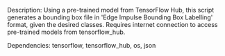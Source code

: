 
Description: Using a pre-trained model from TensorFlow Hub, this script generates a bounding box file in 'Edge Impulse Bounding Box Labelling' format, given the desired classes. Requires internet connection to access pre-trained models from tensorflow_hub.

Dependencies:   tensorflow,
                tensorflow_hub,
                os,
                json
